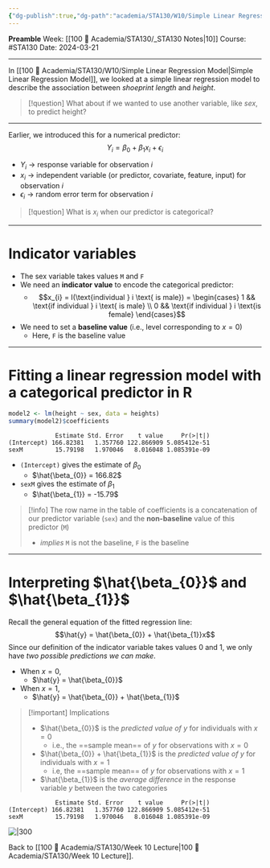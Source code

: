 ```yaml
---
{"dg-publish":true,"dg-path":"academia/STA130/W10/Simple Linear Regression Model with a Categorial Predictor.md","permalink":"/academia/sta-130/w10/simple-linear-regression-model-with-a-categorial-predictor/","created":"2024-03-21T20:40:07.155-04:00","updated":"2024-04-01T18:20:35.213-04:00"}
---
```


**Preamble**
Week: [[100 📒 Academia/STA130/_STA130 Notes\|10]]
Course: #STA130
Date: 2024-03-21

---

In [[100 📒 Academia/STA130/W10/Simple Linear Regression Model\|Simple Linear Regression Model]], we looked at a simple linear regression model to describe the association between *shoeprint length* and *height*.

> [!question] What about if we wanted to use another variable, like *sex*, to predict height?

---
Earlier, we introduced this for a numerical predictor: $$Y_{i} = \beta_{0} + \beta_{1}x_{i} + \epsilon_i$$
- $Y_{i}$ → response variable for observation $i$
- $x_{i}$ → independent variable (or predictor, covariate, feature, input) for observation $i$
- $\epsilon_{i}$ → random error term for observation $i$

> [!question] What is $x_{i}$ when our predictor is categorical?

---
# Indicator variables

- The sex variable takes values `M` and `F`
- We need an **indicator value** to encode the categorical predictor:
    - $$x_{i} = I(\text{individual } i \text{ is male}) = \begin{cases} 1 && \text{if individual } i \text{ is male} \\ 0 && \text{if individual } i \text{is female} \end{cases}$$
- We need to set a **baseline value** (i.e., level corresponding to $x = 0$)
    - Here, `F` is the baseline value

---
# Fitting a linear regression model with a categorical predictor in R

```r
model2 <- lm(height ~ sex, data = heights)
summary(model2)$coefficients
```
```
             Estimate Std. Error    t value     Pr(>|t|)
(Intercept) 166.82381   1.357760 122.866909 5.085412e-51
sexM         15.79198   1.970046   8.016048 1.085391e-09
```

- `(Intercept)` gives the estimate of $\beta_{0}$
    - $\hat{\beta_{0}} = 166.82$
- `sexM` gives the estimate of $\beta_{1}$
    - $\hat{\beta_{1}} = -15.79$

> [!info] The row name in the table of coefficients is a concatenation of our predictor variable (`sex`) and the **non-baseline** value of this predictor (`M`)
> - $implies$ `M` is not the baseline, `F` is the baseline

---
# Interpreting $\hat{\beta_{0}}$ and $\hat{\beta_{1}}$

Recall the general equation of the fitted regression line: $$\hat{y} = \hat{\beta_{0}} + \hat{\beta_{1}}x$$
Since our definition of the indicator variable takes values $0$ and $1$, we only have *two possible predictions we can make*.
- When $x = 0$, 
    - $\hat{y} = \hat{\beta_{0}}$
- When $x = 1$,
    - $\hat{y} = \hat{\beta_{0}} + \hat{\beta_{1}}$

> [!important] Implications
> - $\hat{\beta_{0}}$ is the *predicted value of $y$* for individuals with $x = 0$
>     - i.e., the ==sample mean== of $y$ for observations with $x = 0$
> - $\hat{\beta_{0}} + \hat{\beta_{1}}$ is the *predicted value of $y$* for individuals with $x = 1$
>     - i.e, the ==sample mean== of $y$ for observations with $x = 1$
> - $\hat{\beta_{1}}$ is the *average difference* in the response variable $y$ between the two categories

```
             Estimate Std. Error    t value     Pr(>|t|)
(Intercept) 166.82381   1.357760 122.866909 5.085412e-51
sexM         15.79198   1.970046   8.016048 1.085391e-09
```

![|300](https://i.imgur.com/ZtsaE5d.png)

Back to [[100 📒 Academia/STA130/Week 10 Lecture\|100 📒 Academia/STA130/Week 10 Lecture]].